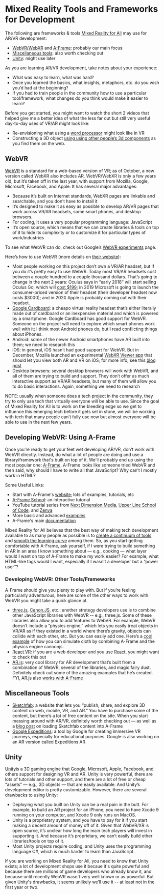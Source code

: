 # Mixed Reality Tools and Frameworks for Development

The following are frameworks &  tools  [Mixed Reality for All](https://makersall.org/making-ar-more-accessible/)   may use for AR/VR development:

- [WebVR/WebXR](https://github.com/aschneiderman/mixed-reality-tools/#webvr) and [A-Frame](https://github.com/aschneiderman/mixed-reality-tools/#developing-webvr-using-a-frame): probably our main focus
- [Miscellaneous tools](https://github.com/aschneiderman/mixed-reality-tools/#miscellaneous-tools): also worth checking out
- [Unity](https://github.com/aschneiderman/mixed-reality-tools/#unity): might use later

As you are learning AR/VR development, take notes about your experience:

- What was easy to learn, what was hard?
- Once you learned the basics, what insights, metaphors, etc. do you wish you’d had at the beginning?
- If you had to train people in the community how to use a particular tool/framework, what changes do you think would make it easier to learn?

Before you get started, you might want to watch the short 2 videos that helped give me a better idea of what the less far out but still very useful day-to-day uses of VR/AR might look like:

- Re-envisioning what using a [word processor](https://www.youtube.com/watch?feature=youtu.be&v=LxviGskApcw&app=desktop) might look like in VR
-  Constructing a 3D object [using using other people’s 3d components](https://mobile.twitter.com/zite00/status/938169740840787969) as you find them  on the web.  


## WebVR

[WebVR](https://webvr.info/) is a standard for a web-based version of VR; as of October, a new version called WebXR also includes AR. WebVR/WebXR is only a few years old, but it’s taken off in the last year, with support from Mozilla, Google, Microsoft, Facebook, and Apple. It has several major advantages:

- Because it’s built on Internet standards, WebXR pages are linkable and searchable, and you don’t have to install it 
- It’s designed to make it as easy as possible to develop AR/VR pages that work across VR/AR headsets, some smart phones, and desktop browsers.
- For coding, it uses a very popular programming language: JavaScript 
- It’s open source, which means that we can create libraries & tools on top of it to hide its complexity or to customize it for particular types of work/industries

To see what WebVR can do, check out Google’s [WebVR experiments](https://experiments.withgoogle.com/webvr) page. 

Here’s how to use WebVR (more details on [their website]( https://webvr.info/)):

- Most people working on this project don’t own a VR/AR headset, but if you do it’s pretty easy to use WebVR. Today most VR/AR headsets cost between a couple hundred to a couple thousand dollars. That’s going to change in the next 2 years: Oculus says in “early 2018” will start selling Oculus Go, which will [cost $199]( https://www.oculus.com/go/); in 2019 Microsoft is going to launch the consumer-priced version of their headset (their developer headset now costs $3000); and in 2020 Apple is probably coming out with their headset.
- [Google Cardboard](https://vr.google.com/cardboard/): a cheapo virtual reality headset that’s either literally made out of cardboard or an inexpensive material and which is powered by a smartphone. Google Cardboard has good support for WebVR. Someone on the project will need to explore which smart phones work well with it; I think most Android phones do, but I read conflicting things about iPhones.
- Android: some of the newer Android smartphones have AR built into them; we need to research this
 - iOS: in general, iOS hasn’t had good support for WebVR. But in December, Mozilla launched an experimental [WebXR Viewer app](https://itunes.apple.com/us/app/webxr-viewer/id1295998056?ls=1&mt=8) that should let you view both AR and VR on iOS; for more info, see this [blog post](https://blog.mozvr.com/experimenting-with-ar-and-the-web-on-ios/)
 - Desktop browsers: several desktop browsers will work with WebVR, and all of them are trying to build and support. They don’t offer as much interactive support as VR/AR headsets, but many of them will allow you to do basic interactions. Again, something we need to research

NOTE: usually when someone does a tech project in the community, they  try to only use tech that virtually everyone will be able to use. Since the goal of Mixed Reality for All is to work on the bleeding edge so we get to influence this emerging tech before it gets set in stone, we will be working with tech that many people can’t fully use now but almost everyone will be able to use in the next few years.

## Developing WebVR: Using A-Frame ##

Once you’re ready to get your feet wet developing AR/VR, don’t work with WebVR directly. Instead, do what a lot of people are doing and use a library/framework that's built on top of it. We'll probably end up using the most popular one: [A-Frame](https://aframe.io/).  A-Frame looks like someone tried WebVR and then said,  why should I have to write all that JavaScript? Why can’t I mostly work in HTML?

Some Useful Links:

- Start with A-Frame's [website]( https://aframe.io/); lots of examples, tutorials, etc
- [A-Frame School](https://aframe.io/aframe-school/#/): an interactive tutorial
- YouTube tutorial series from [Next Dimension Media](https://www.youtube.com/watch?v=fHFiPGzVhig), [Upper Line School of Code](https://www.youtube.com/watch?v=DDePTwGOWKY), and [Zenva](https://www.youtube.com/watch?v=pVetLvb3deE)
- More basic and advanced [examples](https://github.com/aframevr/aframe/tree/master/examples)
- A-Frame's main [documentation](https://aframe.io/docs/0.7.0/introduction/)

Mixed Reality for All believes that the best way of making tech development available to as many people as possible is to [create a continuum of tools](https://datachefs.org/goals/continuum/) and  [smooth the learning curve](https://datachefs.org/goals/smoothcurve/) among them. So, as you start getting comfortable with A-Frame, ask yourself, if I were trying to build something in AR in an area I know something about — e.g., cooking — what layer would I want on top of A-Frame to make my work easier? For example, what HTML-like tags would I want, especially if I wasn’t  a developer but a “power user”? 



### Developing WebVR: Other Tools/Frameworks ###

A-Frame should give you plenty to play with. But if you’re feeling particularly adventurous, here are some of the other ways to work with WebVR you might take a quick glance at.

- [three.js]( https://threejs.org/),  [Canon.JS]( http://www.cannonjs.org/), etc.: another strategy developers use is to combine other JavaScript libraries with WebVR -- e.g., three.js. Some of these libraries also allow you to add features to WebVR.  For example, WebVR doesn’t include a “physics engine,” which lets you easily treat objects in VR/AR as if they existed in a world where there’s gravity, objects can collide with each other, etc.  But you can easily add one.  Here’s a [cool example](https://mobile.twitter.com/Datatitian/status/932021670340124672) of how you can simulate cloth by combining A-Frame and the physics engine cannonjs.
- [React VR](https://facebook.github.io/react-vr/): if you are a web developer and you use [React](https://facebook.github.io/react-vr/), you might want to check this out
- [AR.js](https://github.com/jeromeetienne/ar.js): very cool library for AR development that’s built from a combination of WebVR, several of the libraries, and magic fairy dust. Definitely check out some of the amazing examples that he’s created. FYI, AR.js also [works with A-Frame](https://aframe.io/blog/arjs/)


## Miscellaneous Tools

- [Sketchfab](https://sketchfab.com/): a website that lets you “publish, share, and explore 3D content on web, mobile, VR, and AR.” You have to purchase some of the content, but there’s a lot of free content on the site. When you start messing around with AR/VR, definitely worth checking out — as well as a [blog post](https://blog.mozvr.com/using-gltf-models-with-a-frame/amp/) on loading Sketchfab content into A-Frame
- [Google Expeditions](https://edu.google.com/expeditions/): a tool by Google for creating immersive VR journeys, especially for educational purposes. Google is also working on an AR version called Expeditions AR.

## Unity

[Unity](https://unity3d.com/)is a 3D gaming engine that Google, Microsoft, Apple, Facebook, and others support for designing VR and AR. Unity is very powerful, there are lots of tutorials and other support, and there are a lot of free or cheap “assets” — e.g., 3D objects — that are easily available. And Unity’s development editor is pretty customizable. However, there are several drawbacks to using Unity:

- Deploying what you built on Unity can be a real pain in the butt. For example, to build an AR project for an iPhone, you need to have Xcode 9 running on your computer, and Xcode 9 only runs on MacOS.
- Unity is a proprietary system, and you have to pay for it if you start making a decent amount of money off of it. Given that WebVR/XR is open source, it’s unclear how long the main tech players will invest in supporting it. And because it’s proprietary, we can’t easily build other libraries/tools on top of it.
-  Most Unity projects require coding, and Unity uses the programming language C#, which is much harder to learn than JavaScript.

If you are working on Mixed Reality for All, you need to know that Unity exists; a lot of development shops use it becaue it's quite powerful and because there are millions of game developers who already know it, and because until recently WebVR wasn't very well known or as powerful.  But given Unity's drawbacks, it seems unlikely we’ll use it -- at least not in the first year or two.
